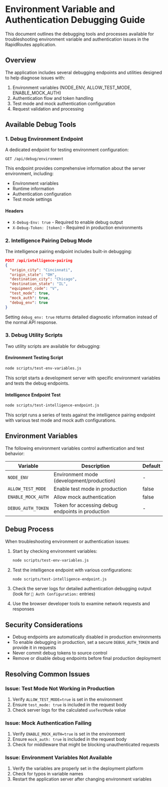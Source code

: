 # Environment Variable and Authentication Debugging Guide

This document outlines the debugging tools and processes available for troubleshooting environment variable and authentication issues in the RapidRoutes application.

## Overview

The application includes several debugging endpoints and utilities designed to help diagnose issues with:

1. Environment variables (NODE_ENV, ALLOW_TEST_MODE, ENABLE_MOCK_AUTH)
2. Authentication flow and token handling
3. Test mode and mock authentication configuration
4. Request validation and processing

## Available Debug Tools

### 1. Debug Environment Endpoint

A dedicated endpoint for testing environment configuration:

```http
GET /api/debug/environment
```

This endpoint provides comprehensive information about the server environment, including:

- Environment variables
- Runtime information
- Authentication configuration
- Test mode settings

#### Headers

- `X-Debug-Env: true` - Required to enable debug output
- `X-Debug-Token: [token]` - Required in production environments

### 2. Intelligence Pairing Debug Mode

The intelligence pairing endpoint includes built-in debugging:

```json
POST /api/intelligence-pairing
{
  "origin_city": "Cincinnati",
  "origin_state": "OH",
  "destination_city": "Chicago",
  "destination_state": "IL",
  "equipment_code": "V",
  "test_mode": true,
  "mock_auth": true,
  "debug_env": true
}
```

Setting `debug_env: true` returns detailed diagnostic information instead of the normal API response.

### 3. Debug Utility Scripts

Two utility scripts are available for debugging:

#### Environment Testing Script

```bash
node scripts/test-env-variables.js
```

This script starts a development server with specific environment variables and tests the debug endpoints.

#### Intelligence Endpoint Test

```bash
node scripts/test-intelligence-endpoint.js
```

This script runs a series of tests against the intelligence pairing endpoint with various test mode and mock auth configurations.

## Environment Variables

The following environment variables control authentication and test behavior:

| Variable | Description | Default |
|----------|-------------|---------|
| `NODE_ENV` | Environment mode (development/production) | - |
| `ALLOW_TEST_MODE` | Enable test mode in production | false |
| `ENABLE_MOCK_AUTH` | Allow mock authentication | false |
| `DEBUG_AUTH_TOKEN` | Token for accessing debug endpoints in production | - |

## Debug Process

When troubleshooting environment or authentication issues:

1. Start by checking environment variables:

   ```bash
   node scripts/test-env-variables.js
   ```

2. Test the intelligence endpoint with various configurations:

   ```bash
   node scripts/test-intelligence-endpoint.js
   ```

3. Check the server logs for detailed authentication debugging output (look for `🔐 Auth Configuration:` entries)

4. Use the browser developer tools to examine network requests and responses

## Security Considerations

- Debug endpoints are automatically disabled in production environments
- To enable debugging in production, set a secure `DEBUG_AUTH_TOKEN` and provide it in requests
- Never commit debug tokens to source control
- Remove or disable debug endpoints before final production deployment

## Resolving Common Issues

### Issue: Test Mode Not Working in Production

1. Verify `ALLOW_TEST_MODE=true` is set in the environment
2. Ensure `test_mode: true` is included in the request body
3. Check server logs for the calculated `useTestMode` value

### Issue: Mock Authentication Failing

1. Verify `ENABLE_MOCK_AUTH=true` is set in the environment
2. Ensure `mock_auth: true` is included in the request body
3. Check for middleware that might be blocking unauthenticated requests

### Issue: Environment Variables Not Available

1. Verify the variables are properly set in the deployment platform
2. Check for typos in variable names
3. Restart the application server after changing environment variables
